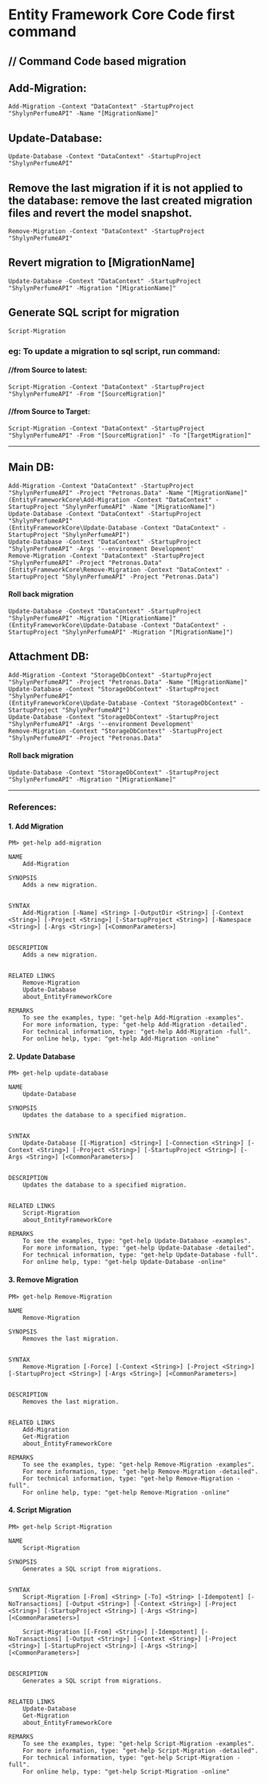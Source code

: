 # Entity Framework Core Code first command
// Command Code based migration
------------------------------------------------------------------------------------------------------------------------------------

##  Add-Migration:
	Add-Migration -Context "DataContext" -StartupProject "ShylynPerfumeAPI" -Name "[MigrationName]"

##  Update-Database:
	Update-Database -Context "DataContext" -StartupProject "ShylynPerfumeAPI"

##  Remove the last migration if it is not applied to the database: remove the last created migration files and revert the model snapshot.
    Remove-Migration -Context "DataContext" -StartupProject "ShylynPerfumeAPI"


##  Revert migration to [MigrationName]
	Update-Database -Context "DataContext" -StartupProject "ShylynPerfumeAPI" -Migration "[MigrationName]"


##  Generate SQL script for migration 
    Script-Migration

### eg: To update a migration to sql script, run command:
#### //from Source to latest:
	Script-Migration -Context "DataContext" -StartupProject "ShylynPerfumeAPI" -From "[SourceMigration]"

#### //from Source to Target:
	Script-Migration -Context "DataContext" -StartupProject "ShylynPerfumeAPI" -From "[SourceMigration]" -To "[TargetMigration]"



------------------------------------------------------------------------------------------------------------------------------------
## Main DB:
    Add-Migration -Context "DataContext" -StartupProject "ShylynPerfumeAPI" -Project "Petronas.Data" -Name "[MigrationName]"
    (EntityFrameworkCore\Add-Migration -Context "DataContext" -StartupProject "ShylynPerfumeAPI" -Name "[MigrationName]")
	Update-Database -Context "DataContext" -StartupProject "ShylynPerfumeAPI"
    (EntityFrameworkCore\Update-Database -Context "DataContext" -StartupProject "ShylynPerfumeAPI")
	Update-Database -Context "DataContext" -StartupProject "ShylynPerfumeAPI" -Args '--environment Development'
    Remove-Migration -Context "DataContext" -StartupProject "ShylynPerfumeAPI" -Project "Petronas.Data"
    (EntityFrameworkCore\Remove-Migration -Context "DataContext" -StartupProject "ShylynPerfumeAPI" -Project "Petronas.Data")

#### Roll back migration
	Update-Database -Context "DataContext" -StartupProject "ShylynPerfumeAPI" -Migration "[MigrationName]"
    (EntityFrameworkCore\Update-Database -Context "DataContext" -StartupProject "ShylynPerfumeAPI" -Migration "[MigrationName]")


## Attachment DB:
	Add-Migration -Context "StorageDbContext" -StartupProject "ShylynPerfumeAPI" -Project "Petronas.Data" -Name "[MigrationName]"
	Update-Database -Context "StorageDbContext" -StartupProject "ShylynPerfumeAPI"
    (EntityFrameworkCore\Update-Database -Context "StorageDbContext" -StartupProject "ShylynPerfumeAPI")
	Update-Database -Context "StorageDbContext" -StartupProject "ShylynPerfumeAPI" -Args '--environment Development'
    Remove-Migration -Context "StorageDbContext" -StartupProject "ShylynPerfumeAPI" -Project "Petronas.Data"

#### Roll back migration
	Update-Database -Context "StorageDbContext" -StartupProject "ShylynPerfumeAPI" -Migration "[MigrationName]"


------------------------------------------------------------------------------------------------------------------------------------
### References:
#### 1. Add Migration
	PM> get-help add-migration

    NAME
        Add-Migration
    
    SYNOPSIS
        Adds a new migration.
    
    
    SYNTAX
        Add-Migration [-Name] <String> [-OutputDir <String>] [-Context <String>] [-Project <String>] [-StartupProject <String>] [-Namespace <String>] [-Args <String>] [<CommonParameters>]
    
    
    DESCRIPTION
        Adds a new migration.
    

    RELATED LINKS
        Remove-Migration
        Update-Database
        about_EntityFrameworkCore 

    REMARKS
        To see the examples, type: "get-help Add-Migration -examples".
        For more information, type: "get-help Add-Migration -detailed".
        For technical information, type: "get-help Add-Migration -full".
        For online help, type: "get-help Add-Migration -online"


#### 2. Update Database
	PM> get-help update-database

    NAME
        Update-Database
    
    SYNOPSIS
        Updates the database to a specified migration.
    
    
    SYNTAX
        Update-Database [[-Migration] <String>] [-Connection <String>] [-Context <String>] [-Project <String>] [-StartupProject <String>] [-Args <String>] [<CommonParameters>]
    
    
    DESCRIPTION
        Updates the database to a specified migration.
    

    RELATED LINKS
        Script-Migration
        about_EntityFrameworkCore 

    REMARKS
        To see the examples, type: "get-help Update-Database -examples".
        For more information, type: "get-help Update-Database -detailed".
        For technical information, type: "get-help Update-Database -full".
        For online help, type: "get-help Update-Database -online"


#### 3. Remove Migration
    PM> get-help Remove-Migration

    NAME
        Remove-Migration
    
    SYNOPSIS
        Removes the last migration.
    
    
    SYNTAX
        Remove-Migration [-Force] [-Context <String>] [-Project <String>] [-StartupProject <String>] [-Args <String>] [<CommonParameters>]
    
    
    DESCRIPTION
        Removes the last migration.
    

    RELATED LINKS
        Add-Migration
        Get-Migration
        about_EntityFrameworkCore 

    REMARKS
        To see the examples, type: "get-help Remove-Migration -examples".
        For more information, type: "get-help Remove-Migration -detailed".
        For technical information, type: "get-help Remove-Migration -full".
        For online help, type: "get-help Remove-Migration -online"


#### 4. Script Migration
    PM> get-help Script-Migration

    NAME
        Script-Migration
    
    SYNOPSIS
        Generates a SQL script from migrations.
    
    
    SYNTAX
        Script-Migration [-From] <String> [-To] <String> [-Idempotent] [-NoTransactions] [-Output <String>] [-Context <String>] [-Project <String>] [-StartupProject <String>] [-Args <String>] [<CommonParameters>]
    
        Script-Migration [[-From] <String>] [-Idempotent] [-NoTransactions] [-Output <String>] [-Context <String>] [-Project <String>] [-StartupProject <String>] [-Args <String>] [<CommonParameters>]
    
    
    DESCRIPTION
        Generates a SQL script from migrations.
    

    RELATED LINKS
        Update-Database
        Get-Migration
        about_EntityFrameworkCore 

    REMARKS
        To see the examples, type: "get-help Script-Migration -examples".
        For more information, type: "get-help Script-Migration -detailed".
        For technical information, type: "get-help Script-Migration -full".
        For online help, type: "get-help Script-Migration -online"